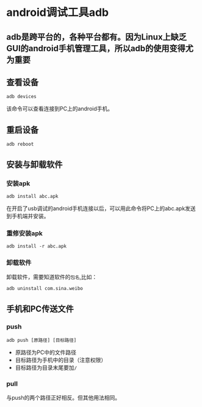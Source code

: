 android调试工具adb
=====
adb是跨平台的，各种平台都有。因为Linux上缺乏GUI的android手机管理工具，所以adb的使用变得尤为重要
-----
## 查看设备

    adb devices
该命令可以查看连接到PC上的android手机。
## 重启设备

    adb reboot
    
## 安装与卸载软件
### 安装apk

    adb install abc.apk
在开启了usb调试的android手机连接以后，可以用此命令将PC上的abc.apk发送到手机端并安装。
### 重修安装apk

    adb install -r abc.apk
    
### 卸载软件
卸载软件，需要知道软件的`包名`,比如：

    adb uninstall com.sina.weibo
## 手机和PC传送文件
### push

    adb push [原路径] [目标路径]
* 原路径为PC中的文件路径
* 目标路径为手机中的目录（注意权限）
* 目标路径为目录末尾要加`/`

### pull
与push的两个路径正好相反。但其他用法相同。
